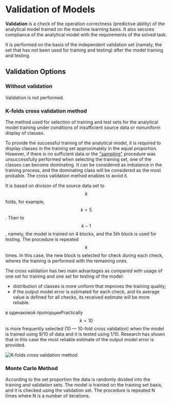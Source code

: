 # Validation of Models

**Validation** is a check of the operation correctness (predictive ability) of the analytical model trained on the machine learning basis. It also secures compliance of the analytical model with the requirements of the solved task.

It is performed on the basis of the independent validation set (namely, the set that has not been used for training and testing) after the model training and testing.

## Validation Options

### Without validation

Validation is not performed.

### K-folds cross validation method

The method used for selection of training and test sets for the analytical model training under conditions of insufficient source data or nonuniform display of classes.

To provide the successful training of the analytical model, it is required to display classes in the training set approximately in the equal proportion. However, if there is no sufficient data or the ["sampling"](./preprocessing/sampling.md) procedure was unsuccessfully performed when selecting the training set, one of the classes can become dominating. It can be considered as imbalance in the training process, and the dominating class will be considered as the most probable. The cross validation method enables to avoid it.

It is based on division of the source data set to $$k$$ folds, for example, $$k=5$$. Then to $$k-1$$, namely, the model is trained on 4 blocks, and the 5th block is used for testing. The procedure is repeated $$k$$ times. In this case, the new block is selected for check during each check, wheres the training is performed with the remaining ones.

The cross validation has two main advantages as compared with usage of one set for training and one set for testing of the model:

* distribution of classes is more uniform that improves the training quality;
* if the output model error is estimated for each check, and its average value is defined for all checks, its received estimate will be more reliable.

в одинаковой пропорцииPractically $$k=10$$ is more frequently selected (10 — 10-fold cross validation) when the model is trained using 9/10 of data and it is tested using 1/10. Research has shown that in this case the most reliable estimate of the output model error is provided.

![K-folds cross validation method](./validation-1.svg)

### Monte Carlo Method

According to the set proportion the data is randomly divided into the training and validation sets. The model is trainied on the training set basis, and it is checked using the validation set. The procedure is repeated N times where N is a number of iterations.